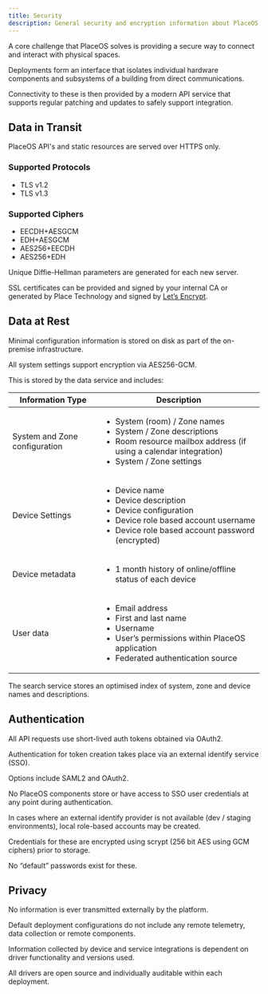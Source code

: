 ```yaml
---
title: Security
description: General security and encryption information about PlaceOS
---
```


A core challenge that PlaceOS solves is providing a secure way to connect and interact with physical spaces. 

Deployments form an interface that isolates individual hardware components and subsystems of a building from direct communications. 

Connectivity to these is then provided by a modern API service that supports regular patching and updates to safely support integration.

## Data in Transit

PlaceOS API's and static resources are served over HTTPS only.

### Supported Protocols

* TLS v1.2
* TLS v1.3

### Supported Ciphers

* EECDH+AESGCM
* EDH+AESGCM
* AES256+EECDH
* AES256+EDH

Unique Diffie-Hellman parameters are generated for each new server.

SSL certificates can be provided and signed by your internal CA or generated by Place Technology and signed by [Let’s Encrypt](https://letsencrypt.org).

## Data at Rest

Minimal configuration information is stored on disk as part of the on-premise infrastructure. 

All system settings support encryption via AES256-GCM. 

This is stored by the data service and includes:

|Information Type |Description |
|---| ---|
|System and Zone configuration|<ul><li>System (room) / Zone names</li><li>System / Zone descriptions</li><li>Room resource mailbox address (if using a calendar integration)</li><li>System / Zone settings</li></ul>|
|Device Settings|<ul><li>Device name</li><li>Device description</li><li>Device configuration</li><li>Device role based account username</li><li>Device role based account password (encrypted) </li></ul>|
|Device metadata|<ul><li>1 month history of online/offline status of each device</li></ul>|
|User data|<ul><li>Email address</li><li>First and last name</li><li>Username</li><li>User’s permissions within PlaceOS application</li><li>Federated authentication source</li></ul>|

The search service stores an optimised index of system, zone and device names and descriptions.

## Authentication

All API requests use short-lived auth tokens obtained via OAuth2.

Authentication for token creation takes place via an external identify service (SSO). 

Options include SAML2 and OAuth2.

No PlaceOS components store or have access to SSO user credentials at any point during authentication.

In cases where an external identify provider is not available (dev / staging environments), local role-based accounts may be created. 

Credentials for these are encrypted using scrypt (256 bit AES using GCM ciphers) prior to storage. 

No “default” passwords exist for these.

## Privacy 

No information is ever transmitted externally by the platform. 

Default deployment configurations do not include any remote telemetry, data collection or remote components.

Information collected by device and service integrations is dependent on driver functionality and versions used. 

All drivers are open source and individually auditable within each deployment.